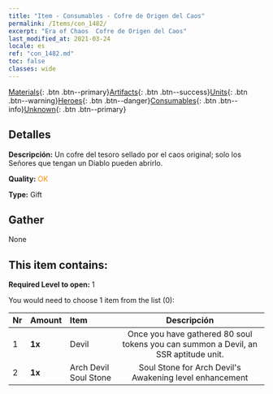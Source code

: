 ```yaml
---
title: "Item - Consumables - Cofre de Origen del Caos"
permalink: /Items/con_1482/
excerpt: "Era of Chaos  Cofre de Origen del Caos"
last_modified_at: 2021-03-24
locale: es
ref: "con_1482.md"
toc: false
classes: wide
---
```

 [Materials](/es/Items/){: .btn .btn--primary}[Artifacts](/es/Items/Artifacts/){: .btn .btn--success}[Units](/es/Items/Units/){: .btn .btn--warning}[Heroes](/es/Items/Heroes/){: .btn .btn--danger}[Consumables](/es/Items/Consumables/){: .btn .btn--info}[Unknown](/es/Items/Unknown/){: .btn .btn--primary}

## Detalles
 **Descripción:** Un cofre del tesoro sellado por el caos original; solo los Señores que tengan un Diablo pueden abrirlo.

 **Quality:** <span style="color: #FF8C00">OK</span>

 **Type:** Gift

## Gather

  None

## This item contains:

 **Required Level to open:** 1

 You would need to choose 1 item from the list (0):

  | Nr | Amount |     Item    | Descripción |
  |:---|:-------|:------------|:-----------:|
  | 1 |  **1x** | Devil | Once you have gathered 80 soul tokens you can summon a Devil, an SSR aptitude unit.  | 
  | 2 |  **1x** | Arch Devil Soul Stone | Soul Stone for Arch Devil's Awakening level enhancement  | 
